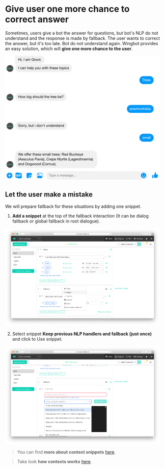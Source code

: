 # Give user one more chance to correct answer

Sometimes, users give a bot the answer for questions, but bot's NLP do not understand and the response is made by fallback. The user wants to correct the answer, but it's too late. Bot do not understand again. Wingbot provides an easy solution, which will **give one more chance to the user**.
 

![conversation example](./image1.png)

## Let the user make a mistake
We will prepare fallback for these situations by adding one snippet.


1. **Add a snippet** at the top of the fallback interaction (It can be dialog fallback or global fallback in root dialogue).

![add fallback](./image_2.png)

2. Select snippet **Keep previous NLP handlers and fallback (just once)** and click to Use snippet.

![add message](./image_3.png)


> You can find **more about context snippets** [here](./../HelpersForKeepingUserInContext/snippetsFonContext.html).

> Take look **how contexts works** [here](./../keepUserInContext/keepUserInContext.html).